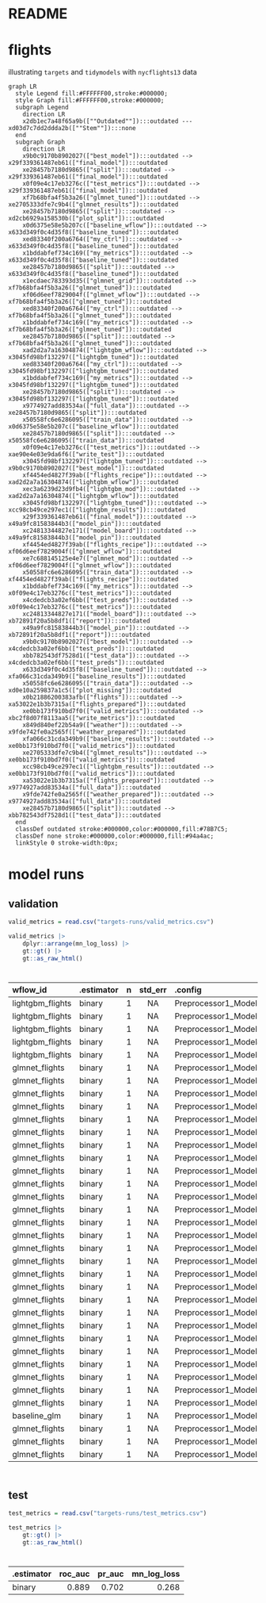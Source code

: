 # README


# flights

illustrating `targets` and `tidymodels` with `nycflights13` data

``` mermaid
graph LR
  style Legend fill:#FFFFFF00,stroke:#000000;
  style Graph fill:#FFFFFF00,stroke:#000000;
  subgraph Legend
    direction LR
    x2db1ec7a48f65a9b([""Outdated""]):::outdated --- xd03d7c7dd2ddda2b([""Stem""]):::none
  end
  subgraph Graph
    direction LR
    x9b0c9170b8902027(["best_model"]):::outdated --> x29f339361487eb61(["final_model"]):::outdated
    xe28457b7180d9865(["split"]):::outdated --> x29f339361487eb61(["final_model"]):::outdated
    x0f09e4c17eb3276c(["test_metrics"]):::outdated --> x29f339361487eb61(["final_model"]):::outdated
    xf7b68bfa4f5b3a26(["glmnet_tuned"]):::outdated --> xe2705333dfe7c9b4(["glmnet_results"]):::outdated
    xe28457b7180d9865(["split"]):::outdated --> xd2cb6929a158530b(["plot_split"]):::outdated
    x0d6375e58e5b207c(["baseline_wflow"]):::outdated --> x633d349f0c4d35f8(["baseline_tuned"]):::outdated
    xed83340f200a6764(["my_ctrl"]):::outdated --> x633d349f0c4d35f8(["baseline_tuned"]):::outdated
    x1bddabfef734c169(["my_metrics"]):::outdated --> x633d349f0c4d35f8(["baseline_tuned"]):::outdated
    xe28457b7180d9865(["split"]):::outdated --> x633d349f0c4d35f8(["baseline_tuned"]):::outdated
    x1ecdaec783393d35(["glmnet_grid"]):::outdated --> xf7b68bfa4f5b3a26(["glmnet_tuned"]):::outdated
    xf06d6eef7829004f(["glmnet_wflow"]):::outdated --> xf7b68bfa4f5b3a26(["glmnet_tuned"]):::outdated
    xed83340f200a6764(["my_ctrl"]):::outdated --> xf7b68bfa4f5b3a26(["glmnet_tuned"]):::outdated
    x1bddabfef734c169(["my_metrics"]):::outdated --> xf7b68bfa4f5b3a26(["glmnet_tuned"]):::outdated
    xe28457b7180d9865(["split"]):::outdated --> xf7b68bfa4f5b3a26(["glmnet_tuned"]):::outdated
    xad2d2a7a16304874(["lightgbm_wflow"]):::outdated --> x3045fd98bf132297(["lightgbm_tuned"]):::outdated
    xed83340f200a6764(["my_ctrl"]):::outdated --> x3045fd98bf132297(["lightgbm_tuned"]):::outdated
    x1bddabfef734c169(["my_metrics"]):::outdated --> x3045fd98bf132297(["lightgbm_tuned"]):::outdated
    xe28457b7180d9865(["split"]):::outdated --> x3045fd98bf132297(["lightgbm_tuned"]):::outdated
    x9774927add83534a(["full_data"]):::outdated --> xe28457b7180d9865(["split"]):::outdated
    x50558fc6e6286095(["train_data"]):::outdated --> x0d6375e58e5b207c(["baseline_wflow"]):::outdated
    xe28457b7180d9865(["split"]):::outdated --> x50558fc6e6286095(["train_data"]):::outdated
    x0f09e4c17eb3276c(["test_metrics"]):::outdated --> xae90e4e03e9da6f6(["write_test"]):::outdated
    x3045fd98bf132297(["lightgbm_tuned"]):::outdated --> x9b0c9170b8902027(["best_model"]):::outdated
    xf4454ed4827f39ab(["flights_recipe"]):::outdated --> xad2d2a7a16304874(["lightgbm_wflow"]):::outdated
    xec3a6239d23d9fb4(["lightgbm_mod"]):::outdated --> xad2d2a7a16304874(["lightgbm_wflow"]):::outdated
    x3045fd98bf132297(["lightgbm_tuned"]):::outdated --> xcc98cb49ce297ec1(["lightgbm_results"]):::outdated
    x29f339361487eb61(["final_model"]):::outdated --> x49a9fc81583844b3(["model_pin"]):::outdated
    xc24813344827e171(["model_board"]):::outdated --> x49a9fc81583844b3(["model_pin"]):::outdated
    xf4454ed4827f39ab(["flights_recipe"]):::outdated --> xf06d6eef7829004f(["glmnet_wflow"]):::outdated
    xe7c688145125e4e7(["glmnet_mod"]):::outdated --> xf06d6eef7829004f(["glmnet_wflow"]):::outdated
    x50558fc6e6286095(["train_data"]):::outdated --> xf4454ed4827f39ab(["flights_recipe"]):::outdated
    x1bddabfef734c169(["my_metrics"]):::outdated --> x0f09e4c17eb3276c(["test_metrics"]):::outdated
    x4cdedcb3a02ef6bb(["test_preds"]):::outdated --> x0f09e4c17eb3276c(["test_metrics"]):::outdated
    xc24813344827e171(["model_board"]):::outdated --> xb72891f20a5b8df1(["report"]):::outdated
    x49a9fc81583844b3(["model_pin"]):::outdated --> xb72891f20a5b8df1(["report"]):::outdated
    x9b0c9170b8902027(["best_model"]):::outdated --> x4cdedcb3a02ef6bb(["test_preds"]):::outdated
    xbb782543df7528d1(["test_data"]):::outdated --> x4cdedcb3a02ef6bb(["test_preds"]):::outdated
    x633d349f0c4d35f8(["baseline_tuned"]):::outdated --> xfa066c31cda349b9(["baseline_results"]):::outdated
    x50558fc6e6286095(["train_data"]):::outdated --> xd0e10a259837a1c5(["plot_missing"]):::outdated
    x0b21886200383afb(["flights"]):::outdated --> xa53022e1b3b7315a(["flights_prepared"]):::outdated
    xe0bb173f910bd7f0(["valid_metrics"]):::outdated --> xbc2f8d07f8113aa5(["write_metrics"]):::outdated
    x849d840ef22b54a9(["weather"]):::outdated --> x9fde742fe0a2565f(["weather_prepared"]):::outdated
    xfa066c31cda349b9(["baseline_results"]):::outdated --> xe0bb173f910bd7f0(["valid_metrics"]):::outdated
    xe2705333dfe7c9b4(["glmnet_results"]):::outdated --> xe0bb173f910bd7f0(["valid_metrics"]):::outdated
    xcc98cb49ce297ec1(["lightgbm_results"]):::outdated --> xe0bb173f910bd7f0(["valid_metrics"]):::outdated
    xa53022e1b3b7315a(["flights_prepared"]):::outdated --> x9774927add83534a(["full_data"]):::outdated
    x9fde742fe0a2565f(["weather_prepared"]):::outdated --> x9774927add83534a(["full_data"]):::outdated
    xe28457b7180d9865(["split"]):::outdated --> xbb782543df7528d1(["test_data"]):::outdated
  end
  classDef outdated stroke:#000000,color:#000000,fill:#78B7C5;
  classDef none stroke:#000000,color:#000000,fill:#94a4ac;
  linkStyle 0 stroke-width:0px;
```

# model runs

## validation

``` r
valid_metrics = read.csv("targets-runs/valid_metrics.csv")

valid_metrics |>
    dplyr::arrange(mn_log_loss) |>
    gt::gt() |>
    gt::as_raw_html()
```

<div id="qvbslycnqo" style="padding-left:0px;padding-right:0px;padding-top:10px;padding-bottom:10px;overflow-x:auto;overflow-y:auto;width:auto;height:auto;">
  &#10;  

| wflow_id | .estimator | n | std_err | .config | penalty | mixture | trees | min_n | tree_depth | mn_log_loss | pr_auc | roc_auc |
|:---|:---|---:|:--:|:---|---:|---:|---:|---:|---:|---:|---:|---:|
| lightgbm_flights | binary | 1 | NA | Preprocessor1_Model3 | NA | NA | 1741 | 18 | 10 | 0.269 | 0.696 | 0.889 |
| lightgbm_flights | binary | 1 | NA | Preprocessor1_Model5 | NA | NA | 1352 | 34 | 13 | 0.273 | 0.689 | 0.886 |
| lightgbm_flights | binary | 1 | NA | Preprocessor1_Model1 | NA | NA | 605 | 2 | 8 | 0.297 | 0.637 | 0.862 |
| lightgbm_flights | binary | 1 | NA | Preprocessor1_Model4 | NA | NA | 810 | 28 | 3 | 0.328 | 0.551 | 0.822 |
| lightgbm_flights | binary | 1 | NA | Preprocessor1_Model2 | NA | NA | 134 | 13 | 5 | 0.333 | 0.543 | 0.816 |
| glmnet_flights | binary | 1 | NA | Preprocessor1_Model11 | 0.001 | 0.5 | NA | NA | NA | 0.380 | 0.389 | 0.747 |
| glmnet_flights | binary | 1 | NA | Preprocessor1_Model12 | 0.002 | 0.5 | NA | NA | NA | 0.381 | 0.390 | 0.744 |
| glmnet_flights | binary | 1 | NA | Preprocessor1_Model21 | 0.001 | 1.0 | NA | NA | NA | 0.381 | 0.388 | 0.745 |
| glmnet_flights | binary | 1 | NA | Preprocessor1_Model01 | 0.001 | 0.0 | NA | NA | NA | 0.382 | 0.388 | 0.742 |
| glmnet_flights | binary | 1 | NA | Preprocessor1_Model02 | 0.002 | 0.0 | NA | NA | NA | 0.382 | 0.388 | 0.742 |
| glmnet_flights | binary | 1 | NA | Preprocessor1_Model03 | 0.003 | 0.0 | NA | NA | NA | 0.382 | 0.388 | 0.742 |
| glmnet_flights | binary | 1 | NA | Preprocessor1_Model04 | 0.006 | 0.0 | NA | NA | NA | 0.382 | 0.388 | 0.742 |
| glmnet_flights | binary | 1 | NA | Preprocessor1_Model05 | 0.010 | 0.0 | NA | NA | NA | 0.383 | 0.387 | 0.742 |
| glmnet_flights | binary | 1 | NA | Preprocessor1_Model13 | 0.003 | 0.5 | NA | NA | NA | 0.383 | 0.386 | 0.740 |
| glmnet_flights | binary | 1 | NA | Preprocessor1_Model22 | 0.002 | 1.0 | NA | NA | NA | 0.383 | 0.386 | 0.741 |
| glmnet_flights | binary | 1 | NA | Preprocessor1_Model06 | 0.018 | 0.0 | NA | NA | NA | 0.384 | 0.385 | 0.740 |
| glmnet_flights | binary | 1 | NA | Preprocessor1_Model07 | 0.032 | 0.0 | NA | NA | NA | 0.386 | 0.382 | 0.739 |
| glmnet_flights | binary | 1 | NA | Preprocessor1_Model14 | 0.006 | 0.5 | NA | NA | NA | 0.386 | 0.377 | 0.734 |
| glmnet_flights | binary | 1 | NA | Preprocessor1_Model23 | 0.003 | 1.0 | NA | NA | NA | 0.386 | 0.376 | 0.734 |
| glmnet_flights | binary | 1 | NA | Preprocessor1_Model08 | 0.056 | 0.0 | NA | NA | NA | 0.389 | 0.378 | 0.737 |
| glmnet_flights | binary | 1 | NA | Preprocessor1_Model15 | 0.010 | 0.5 | NA | NA | NA | 0.389 | 0.373 | 0.731 |
| glmnet_flights | binary | 1 | NA | Preprocessor1_Model24 | 0.006 | 1.0 | NA | NA | NA | 0.389 | 0.373 | 0.730 |
| glmnet_flights | binary | 1 | NA | Preprocessor1_Model16 | 0.018 | 0.5 | NA | NA | NA | 0.393 | 0.369 | 0.725 |
| glmnet_flights | binary | 1 | NA | Preprocessor1_Model25 | 0.010 | 1.0 | NA | NA | NA | 0.393 | 0.368 | 0.723 |
| glmnet_flights | binary | 1 | NA | Preprocessor1_Model09 | 0.100 | 0.0 | NA | NA | NA | 0.394 | 0.372 | 0.735 |
| glmnet_flights | binary | 1 | NA | Preprocessor1_Model17 | 0.032 | 0.5 | NA | NA | NA | 0.400 | 0.357 | 0.714 |
| glmnet_flights | binary | 1 | NA | Preprocessor1_Model26 | 0.018 | 1.0 | NA | NA | NA | 0.400 | 0.351 | 0.710 |
| glmnet_flights | binary | 1 | NA | Preprocessor1_Model10 | 0.178 | 0.0 | NA | NA | NA | 0.401 | 0.364 | 0.733 |
| glmnet_flights | binary | 1 | NA | Preprocessor1_Model27 | 0.032 | 1.0 | NA | NA | NA | 0.406 | 0.326 | 0.702 |
| glmnet_flights | binary | 1 | NA | Preprocessor1_Model18 | 0.056 | 0.5 | NA | NA | NA | 0.409 | 0.327 | 0.702 |
| glmnet_flights | binary | 1 | NA | Preprocessor1_Model28 | 0.056 | 1.0 | NA | NA | NA | 0.415 | 0.326 | 0.702 |
| glmnet_flights | binary | 1 | NA | Preprocessor1_Model19 | 0.100 | 0.5 | NA | NA | NA | 0.418 | 0.326 | 0.702 |
| baseline_glm | binary | 1 | NA | Preprocessor1_Model1 | NA | NA | NA | NA | NA | 0.431 | 0.198 | 0.581 |
| glmnet_flights | binary | 1 | NA | Preprocessor1_Model20 | 0.178 | 0.5 | NA | NA | NA | 0.434 | 0.326 | 0.702 |
| glmnet_flights | binary | 1 | NA | Preprocessor1_Model29 | 0.100 | 1.0 | NA | NA | NA | 0.434 | 0.578 | 0.500 |
| glmnet_flights | binary | 1 | NA | Preprocessor1_Model30 | 0.178 | 1.0 | NA | NA | NA | 0.434 | 0.578 | 0.500 |

</div>

## test

``` r
test_metrics = read.csv("targets-runs/test_metrics.csv")

test_metrics |>
    gt::gt() |>
    gt::as_raw_html()
```

<div id="bypyfnrwha" style="padding-left:0px;padding-right:0px;padding-top:10px;padding-bottom:10px;overflow-x:auto;overflow-y:auto;width:auto;height:auto;">
  &#10;  

| .estimator | roc_auc | pr_auc | mn_log_loss |
|:-----------|--------:|-------:|------------:|
| binary     |   0.889 |  0.702 |       0.268 |

</div>
